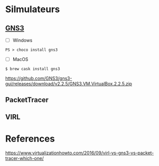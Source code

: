 # Silmulateurs

## [GNS3](https://www.gns3.com/)

- [ ] Windows

```
PS > choco install gns3
```

- [ ] MacOS

```
$ brew cask install gns3
```

https://github.com/GNS3/gns3-gui/releases/download/v2.2.5/GNS3.VM.VirtualBox.2.2.5.zip

## PacketTracer

## VIRL

# References

https://www.virtualizationhowto.com/2016/09/virl-vs-gns3-vs-packet-tracer-which-one/
